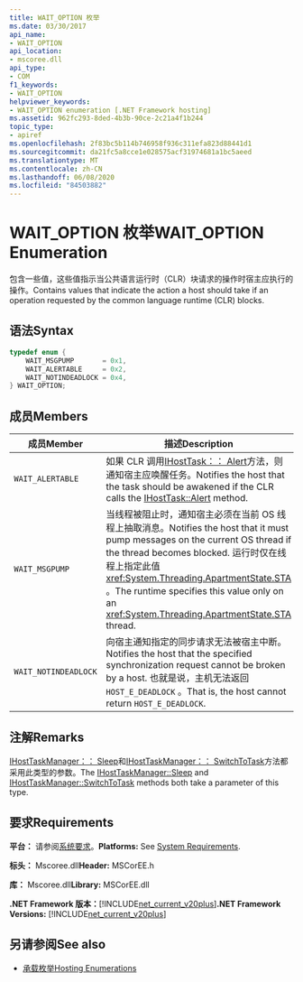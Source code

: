 ```yaml
---
title: WAIT_OPTION 枚举
ms.date: 03/30/2017
api_name:
- WAIT_OPTION
api_location:
- mscoree.dll
api_type:
- COM
f1_keywords:
- WAIT_OPTION
helpviewer_keywords:
- WAIT_OPTION enumeration [.NET Framework hosting]
ms.assetid: 962fc293-8ded-4b3b-90ce-2c21a4f1b244
topic_type:
- apiref
ms.openlocfilehash: 2f83bc5b114b746958f936c311efa823d88441d1
ms.sourcegitcommit: da21fc5a8cce1e028575acf31974681a1bc5aeed
ms.translationtype: MT
ms.contentlocale: zh-CN
ms.lasthandoff: 06/08/2020
ms.locfileid: "84503882"
---
```

# <a name="wait_option-enumeration"></a><span data-ttu-id="7f649-102">WAIT_OPTION 枚举</span><span class="sxs-lookup"><span data-stu-id="7f649-102">WAIT_OPTION Enumeration</span></span>
<span data-ttu-id="7f649-103">包含一些值，这些值指示当公共语言运行时（CLR）块请求的操作时宿主应执行的操作。</span><span class="sxs-lookup"><span data-stu-id="7f649-103">Contains values that indicate the action a host should take if an operation requested by the common language runtime (CLR) blocks.</span></span>  
  
## <a name="syntax"></a><span data-ttu-id="7f649-104">语法</span><span class="sxs-lookup"><span data-stu-id="7f649-104">Syntax</span></span>  
  
```cpp  
typedef enum {  
    WAIT_MSGPUMP       = 0x1,  
    WAIT_ALERTABLE     = 0x2,  
    WAIT_NOTINDEADLOCK = 0x4,  
} WAIT_OPTION;  
```  
  
## <a name="members"></a><span data-ttu-id="7f649-105">成员</span><span class="sxs-lookup"><span data-stu-id="7f649-105">Members</span></span>  
  
|<span data-ttu-id="7f649-106">成员</span><span class="sxs-lookup"><span data-stu-id="7f649-106">Member</span></span>|<span data-ttu-id="7f649-107">描述</span><span class="sxs-lookup"><span data-stu-id="7f649-107">Description</span></span>|  
|------------|-----------------|  
|`WAIT_ALERTABLE`|<span data-ttu-id="7f649-108">如果 CLR 调用[IHostTask：： Alert](ihosttask-alert-method.md)方法，则通知宿主应唤醒任务。</span><span class="sxs-lookup"><span data-stu-id="7f649-108">Notifies the host that the task should be awakened if the CLR calls the [IHostTask::Alert](ihosttask-alert-method.md) method.</span></span>|  
|`WAIT_MSGPUMP`|<span data-ttu-id="7f649-109">当线程被阻止时，通知宿主必须在当前 OS 线程上抽取消息。</span><span class="sxs-lookup"><span data-stu-id="7f649-109">Notifies the host that it must pump messages on the current OS thread if the thread becomes blocked.</span></span> <span data-ttu-id="7f649-110">运行时仅在线程上指定此值 <xref:System.Threading.ApartmentState.STA> 。</span><span class="sxs-lookup"><span data-stu-id="7f649-110">The runtime specifies this value only on an <xref:System.Threading.ApartmentState.STA> thread.</span></span>|  
|`WAIT_NOTINDEADLOCK`|<span data-ttu-id="7f649-111">向宿主通知指定的同步请求无法被宿主中断。</span><span class="sxs-lookup"><span data-stu-id="7f649-111">Notifies the host that the specified synchronization request cannot be broken by a host.</span></span> <span data-ttu-id="7f649-112">也就是说，主机无法返回 `HOST_E_DEADLOCK` 。</span><span class="sxs-lookup"><span data-stu-id="7f649-112">That is, the host cannot return `HOST_E_DEADLOCK`.</span></span>|  
  
## <a name="remarks"></a><span data-ttu-id="7f649-113">注解</span><span class="sxs-lookup"><span data-stu-id="7f649-113">Remarks</span></span>  
 <span data-ttu-id="7f649-114">[IHostTaskManager：： Sleep](ihosttaskmanager-sleep-method.md)和[IHostTaskManager：： SwitchToTask](ihosttaskmanager-switchtotask-method.md)方法都采用此类型的参数。</span><span class="sxs-lookup"><span data-stu-id="7f649-114">The [IHostTaskManager::Sleep](ihosttaskmanager-sleep-method.md) and [IHostTaskManager::SwitchToTask](ihosttaskmanager-switchtotask-method.md) methods both take a parameter of this type.</span></span>  
  
## <a name="requirements"></a><span data-ttu-id="7f649-115">要求</span><span class="sxs-lookup"><span data-stu-id="7f649-115">Requirements</span></span>  
 <span data-ttu-id="7f649-116">**平台：** 请参阅[系统要求](../../get-started/system-requirements.md)。</span><span class="sxs-lookup"><span data-stu-id="7f649-116">**Platforms:** See [System Requirements](../../get-started/system-requirements.md).</span></span>  
  
 <span data-ttu-id="7f649-117">**标头：** Mscoree.dll</span><span class="sxs-lookup"><span data-stu-id="7f649-117">**Header:** MSCorEE.h</span></span>  
  
 <span data-ttu-id="7f649-118">**库：** Mscoree.dll</span><span class="sxs-lookup"><span data-stu-id="7f649-118">**Library:** MSCorEE.dll</span></span>  
  
 <span data-ttu-id="7f649-119">**.NET Framework 版本：**[!INCLUDE[net_current_v20plus](../../../../includes/net-current-v20plus-md.md)]</span><span class="sxs-lookup"><span data-stu-id="7f649-119">**.NET Framework Versions:** [!INCLUDE[net_current_v20plus](../../../../includes/net-current-v20plus-md.md)]</span></span>  
  
## <a name="see-also"></a><span data-ttu-id="7f649-120">另请参阅</span><span class="sxs-lookup"><span data-stu-id="7f649-120">See also</span></span>

- [<span data-ttu-id="7f649-121">承载枚举</span><span class="sxs-lookup"><span data-stu-id="7f649-121">Hosting Enumerations</span></span>](hosting-enumerations.md)
